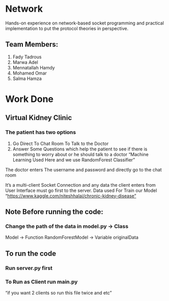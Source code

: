 # Network
Hands-on experience on network-based socket programming and practical implementation to put the
protocol theories in perspective.

## Team Members:
1. Fady Tadrous
2. Marwa Adel
3. Mennatallah Hamdy
4. Mohamed Omar
4. Salma Hamza

# Work Done

## Virtual Kidney Clinic
### The patient has two options
 1. Go Direct To Chat Room To Talk to the
Doctor
 2. Answer Some Questions which help the
patient to see if there is something to worry
about or he should talk to a doctor
“Machine Learning Used Here and we use
RandomForest Classifier”

 The doctor enters The username and password and
directly go to the chat room

 It’s a multi-client Socket Connection and any data the
client enters from User Interface must go first to the
server.
 Data used For Train our Model
“https://www.kaggle.com/niteshhalai/chronic-kidney-disease”



## Note Before running the code:
### Change the path of the data in model.py -> Class
Model -> Function RandomForestModel ->
Variable originalData

## To run the code
### Run server.py first
### To Run as Client run main.py 
“if you want 2 clients so run this file twice and etc”
